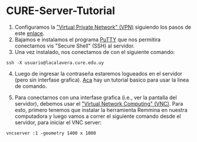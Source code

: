 # CURE-Server-Tutorial


1. Configuramos la ["Virtual Private Network" (VPN)](https://es.wikipedia.org/wiki/Red_privada_virtual) siguiendo los pasos de este [enlace](http://wiki.cure.edu.uy/index.php/Como_configurar_conexi%C3%B3n_VPN).
2. Bajamos e instalamos el programa [PuTTY](https://www.putty.org) que nos permitira conectarnos vis "Secure Shell" (SSH) al servidor.
3. Una vez instalado, nos conectamos de con el siguiente comando:

```
ssh -X usuario@lacalavera.cure.edu.uy
```
4. Luego de ingresar la contraseña estaremos logueados en el servidor (pero sin interfase grafica). [Aca](https://fortinux.gitbooks.io/humble_tips/content/usando_la_linea_de_comandos/) hay un tutorial basico para usar la linea de comando.

5. Para conectarnos con una interfase grafica (i.e., ver la pantalla del servidor), debemos usar el ["Virtual Network Computing" (VNC)](https://es.wikipedia.org/wiki/VNC). Para esto, primero tenemos que instalar la herramienta Remmina en nuestra computadora y luego vamos a correr el siguiente comando desde el servidor, para iniciar el VNC server:
```
vncserver :1 -geometry 1400 x 1000
```


